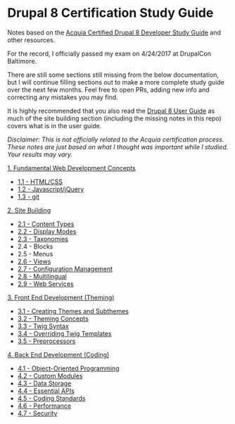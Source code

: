 # Drupal 8 Certification Study Guide

Notes based on the [Acquia Certified Drupal 8 Developer Study Guide](https://acquia-academy.gitbooks.io/study-guide-acquia-certified-drupal-8-developer/content/study-guide.html) and other resources.

For the record, I officially passed my exam on 4/24/2017 at DrupalCon Baltimore.

There are still some sections still missing from the below documentation, but I will continue filling sections out to make a more complete study guide over the next few months. Feel free to open PRs, adding new info and correcting any mistakes you may find.

It is highly recommended that you also read the [Drupal 8 User Guide](https://www.drupal.org/docs/user_guide/en/index.html) as much of the site building section (including the missing notes in this repo) covers what is in the user guide.

*Disclaimer: This is not officially related to the Acquia certification process. These notes are just based on what I thought was important while I studied. Your results may vary.*

[1. Fundamental Web Development Concepts](1-fundamentals)
  - [1.1 - HTML/CSS](1-fundamentals/1.1-html-css.md)
  - [1.2 - Javascript/jQuery](1-fundamentals/1.2-javascript-jquery.md)
  - [1.3 - git](1-fundamentals/1.3-git.md)

[2. Site Building](2-site-building)
  - [2.1 - Content Types](2-site-building/2.1-content-types.md)
  - [2.2 - Display Modes](2-site-building/2.2-display-modes.md)
  - [2.3 - Taxonomies](2-site-building/2.3-taxonomies.md)
  - 2.4 - Blocks
  - 2.5 - Menus
  - [2.6 - Views](2-site-build/2.6-views.md)
  - [2.7 - Configuration Management](2-site-building/2.7-configuration-management.md)
  - [2.8 - Multilingual](2-site-building/2.8-multilingual.md)
  - [2.9 - Web Services](2-site-building/2.9-web-services.md)

[3. Front End Development (Theming)](3-front-end-development)
  - [3.1 - Creating Themes and Subthemes](3-front-end-development/3.1-creating-themes.md)
  - [3.2 - Theming Concepts](3-front-end-development/3.2-theming-concepts.md)
  - [3.3 - Twig Syntax](3-front-end-development/3.3-twig-syntax.md)
  - [3.4 - Overriding Twig Templates](3-front-end-development/3.4-twig-templates.md)
  - [3.5 - Preprocessors](3-front-end-development/3.5-preprocessors.md)

[4. Back End Development (Coding)](4-back-end-development)
  - [4.1 - Object-Oriented Programming](4-back-end-development/4.1-oop.md)
  - [4.2 - Custom Modules](4-back-end-development/4.2-custom-modules.md)
  - [4.3 - Data Storage](4-back-end-development/4.3-data-storage.md)
  - [4.4 - Essential APIs](4-back-end-development/4.4-essential-apis.md)
  - [4.5 - Coding Standards](4-back-end-development/4.5-coding-standards.md)
  - [4.6 - Performance](4-back-end-development/4.6-performance.md)
  - [4.7 - Security](4-back-end-development/4.7-security.md)

